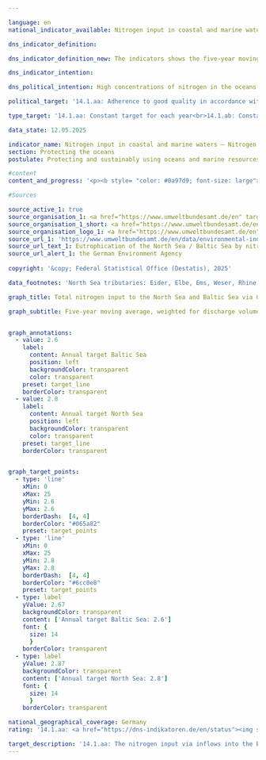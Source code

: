 ```yaml
---

language: en        
national_indicator_available: Nitrogen input in coastal and marine waters – Nitrogen input via the inflows into the Baltic and North Seas        

dns_indicator_definition:         

dns_indicator_definition_new: The indicators shows the five-year moving average of discharge-weighted nitrogen concentrations in milligrams (mg) of nitrogen per litre (l) of water discharged from rivers into the North Sea (14.1.ab)<sup>1</sup> and Baltic Sea (14.1.aa)<sup>2</sup>.<br><small><sup>1</sup> Eider, Elbe, Ems, Weser, Rhein, Treene, Aarlau, Bongsieler Kanal and Miele.<br><sup>2</sup> Peene, Trave, Warnow, Langballigau, Füsinger Au, Koseler Au, Schwentine, Kossau, Goddesdorfer Au, Oldenburger Graben, Aalbeck, Schwartau, Lippingau, Hagener Au, Barthe, Duvenbaek, Hellbach, Maurine, Recknitz, Ryck, Stepenitz, Uecker, Wallensteingraben and Zarow.</small>        

dns_indicator_intention:         

dns_political_intention: High concentrations of nitrogen in the oceans can lead to eutrophication effects such as oxygen deficiency and thus to a loss of biodiversity and the destruction of fish migration areas. The management objectives of the Surface Waters Ordinance (OGewV 2016) agreed as part of the implementation of the EU Water Framework Directive (WFD 2000/60/EC) and the objectives of the EU Marine Strategy Framework Directive (MSFD 2008/56/EC) and the Baltic Sea Action Plan should apply to the input of nitrogen into the Baltic Sea and North Sea via tributaries.        

political_target: '14.1.aa: Adherence to good quality in accordance with the Ordinance for the Protection of Surface Waters (annual averages for total nitrogen in rivers flowing into the Baltic Sea may not exceed 2.6&nbsp;milligrams per litre)<br>14.1.ab: Adherence to good quality in accordance with the Ordinance for the Protection of Surface Waters (annual averages for total nitrogen in rivers flowing into the North Sea may not exceed 2.8 milligrams per litre)'        

type_target: '14.1.aa: Constant target for each year<br>14.1.ab: Constant target for each year'        

data_state: 12.05.2025        

indicator_name: Nitrogen input in coastal and marine waters – Nitrogen input via the inflows into the Baltic and North Seas        
section: Protecting the oceans        
postulate: Protecting and sustainably using oceans and marine resources        

#content         
content_and_progress: '<p><b style= "color: #0a97d9; font-size: large">14.1.a Nitrogen input in coastal and marine waters&nbsp;–&nbsp;Nitrogen input via the inflows into the Baltic and North Seas</b><br><br>The indicators are based on measurement data on nitrogen concentrations and water discharge volumes from both small and large inflows of the North<sup>1</sup> and Baltic Seas<sup>2</sup>. The data are compiled by the German Environment Agency (UBA), incorporating information provided by the Länder and river basin communities.<br><br>Smaller rivers that do not flow directly into the North or Baltic Sea, but first discharge into larger rivers, are also taken into account. Measurement points are selected so that the final monitoring station before the confluence is included in the evaluation in order to avoid double counting. Additionally, the Rhine is considered, even though it does not discharge into the sea within Germany. The relevant values are taken at the monitoring station in Bimmen, a district of Kleve, where the Rhine leaves German territory.<br><br>Nitrogen concentrations in individual rivers are averaged using flow-weighted means, so that rivers with high discharge volumes have a greater influence on the overall average than those with lower discharge. To prevent individual extreme events such as floods or droughts&nbsp;–&nbsp;which can result in particularly high or low nitrogen inputs&nbsp;–&nbsp;from distorting long-term trends, the results are presented as a rolling five-year average.<br><br>A major cause of nitrogen input into the North and Baltic Seas via inflows is nitrogen surplus in agriculture, as recorded in indicator <a href="https://dns-indikatoren.de/en/2-1-a/">2.1.a</a>. In addition to nitrogen, phosphorus also contributes to eutrophication. Phosphorus loads in rivers are covered separately in indicator <a href="https://dns-indikatoren.de/en/6-1-a/">6.1.a</a>.<br><br>Since the beginning of the time series, the flow-weighted nitrogen concentration of all inflows to the North and Baltic Seas has shown a declining trend. This decrease is more pronounced for the North Sea tributaries than for those discharging into the Baltic Sea. The average concentration of nitrogen in the North Sea inflows between 2019&nbsp;and 2023&nbsp;was 2.7&nbsp;mg/l, and thus for the fourth time in a row below the politically defined target value of 2.8&nbsp;mg/l. In contrast, the Baltic Sea inflows recorded an average concentration of 3.0&nbsp;mg/l over the same period&nbsp;–&nbsp;significantly exceeding the upper limit of 2.6&nbsp;mg/l.<br><br>In contrast to the aggregated indicator 14.1.a <i>Nitrogen input via tributaries into the North and Baltic Seas</i>, achieving good ecological status under the Ordinance on the Protection of Surface Waters (OGewV) requires each individual river to meet its respective management target. This goal is currently not met for either the North or Baltic Sea tributaries.<br><br>Among the major Baltic Sea inflows, only the Warnow achieved the management target of 2.6&nbsp;mg/l with an average of 2.15&nbsp;mg/l over the 2019-2023&nbsp;period. The Peene (2.80&nbsp;mg/l) and Trave (3.56&nbsp;mg/l) each exceeded the target value. Smaller Baltic Sea inflows showed, on average, significantly higher nitrogen concentrations in the same period&nbsp;–&nbsp;with values reaching up to 6.2&nbsp;mg/l (Duvenbaek), in some cases several times above the target value. Overall, only about one fifth of these smaller rivers meet the target.<br><br>Among the North Sea inflows, only the Rhine (2.5&nbsp;mg/l) and the Bongsieler Kanal (2.6&nbsp;mg/l) achieved the management target of 2.8&nbsp;mg/l between 2019&nbsp;and 2023, making a key contribution to keeping the flow-weighted average below the politically defined threshold. Among the major North Sea inflows, the Weser (3.5&nbsp;mg/l) and Ems (4.0&nbsp;mg/l) recorded the highest nitrogen concentrations. The smaller North Sea inflows had five-year averages ranging from 2.6&nbsp;mg/l (Bongsieler Kanal) to 3.5&nbsp;mg/l (Aarlau).<br><br><small><sup>1</sup> Eider, Elbe, Ems, Weser, Rhine, Treene, Aarlau, Bongsieler Kanal, and Miele.<br><br><sup>2</sup> Peene, Trave, Warnow, Langballigau, Füsinger Au, Koseler Au, Schwentine, Kossau, Goddesdorfer Au, Oldenburger Graben, Aalbeck, Schwartau, Lippingau, Hagener Au, Barthe, Duvenbaek, Hellbach, Maurine, Recknitz, Ryck, Stepenitz, Uecker, Wallensteingraben, and Zarow.</small></p>'                

#Sources        

source_active_1: true
source_organisation_1: <a href="https://www.umweltbundesamt.de/en" target="_blank" onclick="return confirm_alert('the German Environment Agency', 'En')">German Environment Agency (as reported by the Länder and by river basin commissions</a>
source_organisation_1_short: <a href="https://www.umweltbundesamt.de/en" target="_blank" onclick="return confirm_alert('the German Environment Agency', 'En')">German Environment Agency (as reported by the Länder and by river basin commissions</a>
source_organisation_logo_1: <a href="https://www.umweltbundesamt.de/en" target="_blank" onclick="return confirm_alert('the German Environment Agency', 'En')"><img src="https://dns-indikatoren.de/public/OrgImgEn/uba.png" alt="German Environment Agency (as reported by the Länder and by river basin commissions" title=" Click here to visit the homepage of the organizationGerman Environment Agency (as reported by the Länder and by river basin commissions" style="height:60px; width:148px; border:transparent"/></a>
source_url_1: 'https://www.umweltbundesamt.de/en/data/environmental-indicators/indicator-eutrophication-of-the-north-sea-baltic-sea'
source_url_text_1: Eutrophication of the North Sea / Baltic Sea by nitrogen
source_url_alert_1: the German Environment Agency
        
copyright: '&copy; Federal Statistical Office (Destatis), 2025'        

data_footnotes: 'North Sea tributaries: Eider, Elbe, Ems, Weser, Rhine, Treene, Aarlau, Bongsiel Canal and Miele.<br>• Baltic Sea tributaries: Peene, Trave, Warnow, Langballigau, Füsinger Au, Koseler Au, Schwentine, Kossau, Goddesdorfer Au, Oldenburger Graben, Aalbeck, Schwartau, Lippingau, Hagener Au, Barthe, Duvenbaek, Hellbach, Maurine, Recknitz, Ryck, Stepenitz, Uecker, Wallensteingraben and Zarow.'        

graph_title: Total nitrogen input to the North Sea and Baltic Sea via German inflows        

graph_subtitle: Five-year moving average, weighted for discharge volume        


graph_annotations:
  - value: 2.6
    label:
      content: Annual target Baltic Sea
      position: left
      backgroundColor: transparent
      color: transparent
    preset: target_line
    borderColor: transparent
  - value: 2.8
    label:
      content: Annual target North Sea
      position: left
      backgroundColor: transparent
      color: transparent
    preset: target_line
    borderColor: transparent        


graph_target_points:
  - type: 'line'
    xMin: 0
    xMax: 25
    yMin: 2.6
    yMax: 2.6
    borderDash:  [4, 4]
    borderColor: "#065a82"
    preset: target_points
  - type: 'line'
    xMin: 0
    xMax: 25
    yMin: 2.8
    yMax: 2.8
    borderDash:  [4, 4]
    borderColor: "#6cc0e8"
    preset: target_points
  - type: label
    yValue: 2.67
    backgroundColor: transparent
    content: ['Annual target Baltic Sea: 2.6']
    font: {
      size: 14
      }
    borderColor: transparent
  - type: label
    yValue: 2.87
    backgroundColor: transparent
    content: ['Annual target North Sea: 2.8']
    font: {
      size: 14
      }
    borderColor: transparent                

national_geographical_coverage: Germany        
rating: '14.1.aa: <a href="https://dns-indikatoren.de/en/status"><img src="https://sdg-indikatoren.de/public/Wettersymbole/Wolke.png" title="In 2023 the target value was not reached, but the average development pointed in the desired direction." alt="Weathersymbol: cloud"/></a><br>14.1.ab: <a href="https://dns-indikatoren.de/en/status"><img src="https://sdg-indikatoren.de/public/Wettersymbole/Sonne.png" title="In 2023 the target value or a better value was achieved and the average change did not point in the direction of deterioration." alt="Weathersymbol: Sun"/></a>'        

target_description: '14.1.aa: The nitrogen input via inflows into the Baltic Sea should not exceed 2.6 milligrams per litre per year, based on a five-year moving average weighted by discharge.<br>• According to the target formulation, indicator 14.1.aa is assessed as <b>cloud</b> for 2023, as the politically defined annual threshold was exceeded in 2023, although the six-year average trend indicates development in the desired direction.<br><br><br>14.1.ab: The nitrogen input via inflows into the North Sea should not exceed 2.8 milligrams per litre per year, based on a five-year moving average weighted by discharge.<br>• Indicator 14.1.ab is assessed as <b>sun</b> for 2023, as the politically defined annual threshold was met in 2023 and the six-year average trend indicates development in the desired direction.'        
---
```


